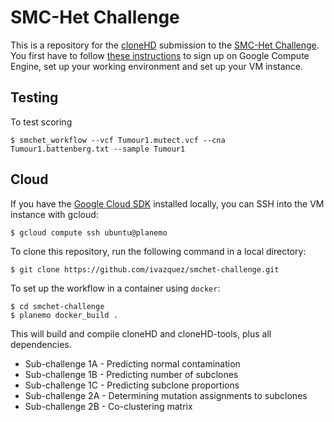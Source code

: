# SMC-Het Challenge

This is a repository for the [cloneHD](http://www.sanger.ac.uk/science/tools/clonehd) submission to the [SMC-Het Challenge](http://dreamchallenges.org/project/home-upcoming/dream-9-5-icgc-tcga-dream-somatic-mutation-calling-tumor-heterogeneity-challenge-smc-het/). You first have to follow [these instructions](https://www.synapse.org/#!Synapse:syn2813581/wiki/303161) to sign up on Google Compute Engine, set up your working environment and set up your VM instance.

## Testing

To test scoring 

    $ smchet_workflow --vcf Tumour1.mutect.vcf --cna Tumour1.battenberg.txt --sample Tumour1

## Cloud

If you have the [Google Cloud SDK](https://cloud.google.com/sdk/) installed locally, you can SSH into the VM instance with gcloud:

    $ gcloud compute ssh ubuntu@planemo

To clone this repository, run the following command in a local directory:

    $ git clone https://github.com/ivazquez/smchet-challenge.git

To set up the workflow in a container using `docker`:

    $ cd smchet-challenge
    $ planemo docker_build .

This will build and compile cloneHD and cloneHD-tools, plus all dependencies.

* Sub-challenge 1A - Predicting normal contamination
* Sub-challenge 1B - Predicting number of subclones
* Sub-challenge 1C - Predicting subclone proportions
* Sub-challenge 2A - Determining mutation assignments to subclones
* Sub-challenge 2B - Co-clustering matrix